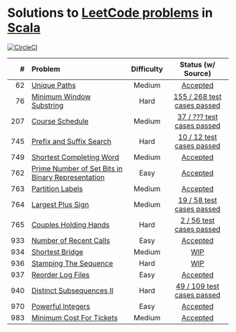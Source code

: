 # Solutions to [LeetCode problems](https://leetcode.com/problemset/all/) in [Scala](https://www.scala-lang.org/)

[![CircleCI](https://circleci.com/gh/aa8y/leetcode-scala/tree/master.svg?style=shield&circle-token=7012e3ab725c94f866647778ab0bd7be465ccdd0)](https://circleci.com/gh/aa8y/leetcode-scala/tree/master)

| #    | Problem  |  Difficulty  |  Status (w/ Source) |
|-----:|:---------|:------------:|:-------------------:|
| 62   | [Unique Paths](https://leetcode.com/problems/unique-paths/description/) | Medium | [Accepted](https://github.com/aa8y/leetcode/blob/master/src/main/scala/co/aa8y/leetcode/UniquePaths.scala) |
| 76   | [Minimum Window Substring](https://leetcode.com/problems/minimum-window-substring/) | Hard | [155 / 268 test cases passed](https://github.com/aa8y/leetcode/blob/master/src/main/scala/co/aa8y/leetcode/MinimumWindowSubstring.scala) |
| 207  | [Course Schedule](https://leetcode.com/problems/course-schedule/) | Medium | [37 / ??? test cases passed](https://github.com/aa8y/leetcode/blob/master/src/main/scala/co/aa8y/leetcode/CourseSchedule.scala) |
| 745  | [Prefix and Suffix Search](https://leetcode.com/problems/prefix-and-suffix-search/description/) | Hard | [10 / 12 test cases passed](https://github.com/aa8y/leetcode/blob/master/src/main/scala/co/aa8y/leetcode/PrefixAndSuffixSearch.scala) |
| 749  | [Shortest Completing Word](https://leetcode.com/problems/shortest-completing-word/description/) | Medium | [Accepted](https://github.com/aa8y/leetcode/blob/master/src/main/scala/co/aa8y/leetcode/ShortestCompletingWord.scala) |
| 762  | [Prime Number of Set Bits in Binary Representation](https://leetcode.com/contest/weekly-contest-67/problems/prime-number-of-set-bits-in-binary-representation/) | Easy | [Accepted](https://github.com/aa8y/leetcode/blob/master/src/main/scala/co/aa8y/leetcode/PrimeNumberOfSetBitsInBinaryRepresentation.scala) |
| 763  | [Partition Labels](https://leetcode.com/contest/weekly-contest-67/problems/partition-labels/) | Medium | [Accepted](https://github.com/aa8y/leetcode/blob/master/src/main/scala/co/aa8y/leetcode/PartitionLabels.scala) |
| 764  | [Largest Plus Sign](https://leetcode.com/contest/weekly-contest-67/problems/largest-plus-sign/) | Medium | [19 / 58 test cases passed](https://github.com/aa8y/leetcode/blob/master/src/main/scala/co/aa8y/leetcode/LargestPlusSign.scala) |
| 765  | [Couples Holding Hands](https://leetcode.com/contest/weekly-contest-67/problems/couples-holding-hands/) | Hard | [2 / 56 test cases passed](https://github.com/aa8y/leetcode/blob/master/src/main/scala/co/aa8y/leetcode/CouplesHoldingHands.scala) |
| 933  | [Number of Recent Calls](https://leetcode.com/contest/weekly-contest-109/problems/number-of-recent-calls/) | Easy | [Accepted](https://github.com/aa8y/leetcode/blob/master/src/main/scala/co/aa8y/leetcode/NumberOfRecentCalls.scala) |
| 934  | [Shortest Bridge](https://leetcode.com/contest/weekly-contest-109/problems/shortest-bridge/) | Medium | [WIP](https://github.com/aa8y/leetcode/blob/master/src/main/scala/co/aa8y/leetcode/ShortestBridge.scala) |
| 936  | [Stamping The Sequence](https://leetcode.com/contest/weekly-contest-109/problems/stamping-the-sequence/) | Hard | [WIP](https://github.com/aa8y/leetcode/blob/master/src/main/scala/co/aa8y/leetcode/StampingTheSequence.scala) |
| 937  | [Reorder Log Files](https://leetcode.com/contest/weekly-contest-110/problems/reorder-log-files/) | Easy | [Accepted](https://github.com/aa8y/leetcode/blob/master/src/main/scala/co/aa8y/leetcode/ReorderLogFiles.scala) |
| 940  | [Distinct Subsequences II](https://leetcode.com/contest/weekly-contest-110/problems/distinct-subsequences-ii/) | Hard | [49 / 109 test cases passed](https://github.com/aa8y/leetcode/blob/master/src/main/scala/co/aa8y/leetcode/DistinctSubsequences2.scala) |
| 970  | [Powerful Integers](https://leetcode.com/contest/weekly-contest-118/problems/powerful-integers/) | Easy | [Accepted](https://github.com/aa8y/leetcode/blob/master/src/main/scala/co/aa8y/leetcode/PowerfulIntegers.scala) |
| 983  | [Minimum Cost For Tickets](https://leetcode.com/contest/weekly-contest-121/problems/minimum-cost-for-tickets/) | Medium | [Accepted](https://github.com/aa8y/leetcode/blob/master/src/main/scala/co/aa8y/leetcode/MinimumCostForTickets.scala) |
